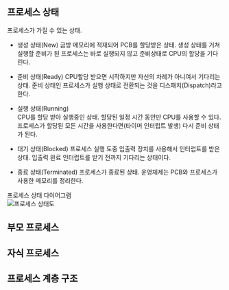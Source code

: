 ## 프로세스 상태  
프로세스가 가질 수 있는 상태.  
- 생성 상태(New)
  금방 메모리에 적재되어 PCB를 할당받은 상태.
  생성 상태를 거쳐 실행할 준비가 된 프로세스는 바로 실행되지 않고 준비상태로 CPU의 할당을 기다린다.
  
- 준비 상태(Ready)
  CPU할당 받으면 시작하지만 자신의 차례가 아니여서 기다리는 상태.
  준비 상태인 프로세스가 실행 상태로 전환되는 것을 디스패치(Dispatch)라고 한다.  
  
- 실행 상태(Running)  
  CPU를 할당 받아 실행중인 상태. 할당된 일정 시간 동안만 CPU를 사용할 수 있다.
  프로세스가 할당된 모든 시간을 사용한다면(타이머 인터럽트 발생) 다시 준비 상태가 된다.
  
- 대기 상태(Blocked)
  프로세스 실행 도중 입출력 장치를 사용해서 인터럽트를 받은 상태.
  입출력 완료 인터럽트를 받기 전까지 기다리는 상태이다.
  
- 종료 상태(Terminated)
  프로세스가 종료된 상태. 운영체제는 PCB와 프로세스가 사용한 메모리를 정리한다.

프로세스 상태 다이어그램  
![프로세스 상태도](/images/process_state.png)
  
## 부모 프로세스  
## 자식 프로세스  
## 프로세스 계층 구조  

